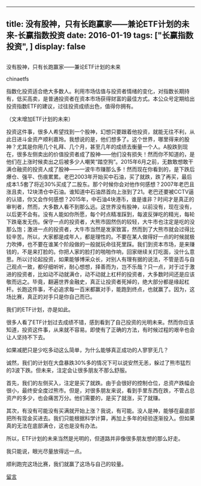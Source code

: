 
---
title:  没有股神，只有长跑赢家——兼论ETF计划的未来-长赢指数投资
date: 2016-01-19
tags: ["长赢指数投资", ]
display: false
---


## 



没有股神，只有长跑赢家——兼论ETF计划的未来




chinaetfs




指数化投资适合绝大多数人。利用市场估值与投资者情绪的变化，对指数长期持有，低买高卖，是普通投资者在资本市场获得财富的最佳方式。本公众号定期给出投资指数ETF的建议，过往投资成绩出色，值得你拥有。


（文末增加ETF计划的未来）



投资这件事，很多人希望找到一个股神，幻想只要跟着他投资，就能无往不利，从此日进斗金资产顺利嘉玲。我想说的是，他们想多了。这个世界，哪里得来的股神？尤其是你用几个礼拜、几个月，甚至几年的成绩去衡量一个人。A股跌到现在，很多左侧卖出的价值投资者成了股神——他们没有损失！然而你不知道的，是他们在上涨时候卖出之后被多少人嘲笑“踏空狗”。2015年6月之前，无数敢想敢干满仓融资的投资人成了股神——一波牛市赚那么多！然而现在你看到的，是下跌后爆仓、强平、伤痕累累。老巴2003年开始买中石油，买了就跌，跌了再买，最后成本1.5套了将近30%买成了二股东。那个时候你会对他作何感想？2007年老巴且涨且卖，12块清仓中石油。谁知道中石油昂首向上涨到了21。老巴还要被CCTV逼的认错，你又会作何感想？2015年，中石油4块港币，谁是谁非？时间才是真正的审判者，然而，大多数人看不到那么远。这世界没有股神，以前没有，现在没有，以后更不会有。没有人能如你所愿，每个时点精准踩到，每波反弹吃的精光，每轮下跌毫发无伤。保守一点的投资者，大熊市固然伤的较轻，大牛市也注定是吃的没那么饱；激进一点的投资者，大牛市当然是发家致富，然而到了大熊市就会过得比较辛苦。所以，大家都是成年人，都是理性的。不要在某人做得好一点的时候就极力吹捧，也不要在谁某个阶段做的一般就玩命往死里踩。我们到资本市场，是来赚钱的，不是来打脸的。你把人家的脸打的啪啪作响，回家继续关灯吃面，没什么意思。所以讨论起投资，如果能够博采众长，对别人有理有据的说法，不管是否与自己观点一致，都仔细听听，耐心想想，择善而为，岂不乐哉？只一点，对于过于激进的投资者，比如动不动就满仓，动不动就上杠杆的投资者，大多数时间还是应该敬而远之。毕竟，翻遍世界金融史，真正让投资者死掉的，绝大部分都是缘起杠杆。长跑这件事，不必追求每一百米都赢对手，能跑到终点，也就赢了。因为，这场比赛，真正的对手只是你自己而已。







我们的ETF计划，亦是如此。



很多人看了ETF计划过去成绩不错，感到看到了自己投资的光明未来。然而你应该知道，投资这件事，从来就不容易。即使有了正确的方法，有时候过程的艰辛也会让人坚持不下去。



如果减肥只是少吃多动这么简单，为什么能够真正成功的人寥寥无几？



诚然，我们的计划在大盘暴跌30%多的情况下可以说安然无恙，躲过了熊市猛烈的3波下跌。但未来，注定会让很多朋友不那么舒服。



首先，我们的左侧买入，注定是买了就跌。由于会很好的控制仓位，总资产跌幅会很小，最终安全度过熊市。但是，对很多朋友来说，看到手里东西在跌，不管占总资产的多少，也会痛苦万分。他们需要的，是买了就涨，买了就赚。



其次，有没有可能没有买满就开始上涨？我说，有可能。没人是神，能够在最底部把所有现金买进去。我们只能根据科学计算，再加上多年的经验逐渐投入。但如果真的无法在底部满仓，这也是没有办法。



所以，ETF计划的未来当然是光明的，但道路并非像很多朋友想的那么好走。



我只能说，眼光尽量放得远一点。



顺利跑完这场比赛，我们就赢了这场与自己的较量。









[留言](javascript:;)


